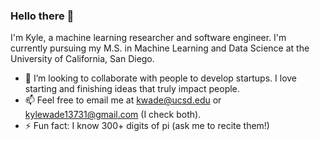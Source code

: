 ### Hello there 👋

I'm Kyle, a machine learning researcher and software engineer. I'm currently pursuing my M.S. in Machine Learning and Data Science at the University of California, San Diego.

- 👯 I’m looking to collaborate with people to develop startups. I love starting and finishing ideas that truly impact people.
- 📫 Feel free to email me at kwade@ucsd.edu or kylewade13731@gmail.com (I check both).
- ⚡ Fun fact: I know 300+ digits of pi (ask me to recite them!)
